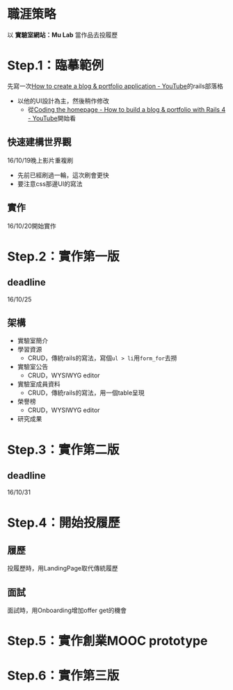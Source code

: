 # 職涯策略

以 **實驗室網站：Mu Lab** 當作品去投履歷

# Step.1：臨摹範例
先寫一次[How to create a blog & portfolio application - YouTube](https://www.youtube.com/playlist?list=PL23ZvcdS3XPK9Y4DRU-BiJtiY5L_QhUUq)的rails部落格
- 以他的UI設計為主，然後稍作修改
  - 從[Coding the homepage - How to build a blog & portfolio with Rails 4 - YouTube](https://www.youtube.com/watch?v=n4xI59HtUPk&index=8&list=PL23ZvcdS3XPK9Y4DRU-BiJtiY5L_QhUUq)開始看

## 快速建構世界觀
16/10/19晚上影片重複刷
- 先前已經刷過一輪，這次刷會更快
- 要注意css那邊UI的寫法

## 實作
16/10/20開始實作

# Step.2：實作第一版

## deadline
16/10/25

## 架構
- 實驗室簡介
- 學習資源
  - CRUD，傳統rails的寫法，寫個`ul > li`用`form_for`去撈
- 實驗室公告
  - CRUD，WYSIWYG editor
- 實驗室成員資料   
  - CRUD，傳統rails的寫法，用一個table呈現
- 榮譽榜
  - CRUD，WYSIWYG editor
- 研究成果

# Step.3：實作第二版

## deadline
16/10/31

# Step.4：開始投履歷

## 履歷
投履歷時，用LandingPage取代傳統履歷

## 面試
面試時，用Onboarding增加offer get的機會


# Step.5：實作創業MOOC prototype

# Step.6：實作第三版
